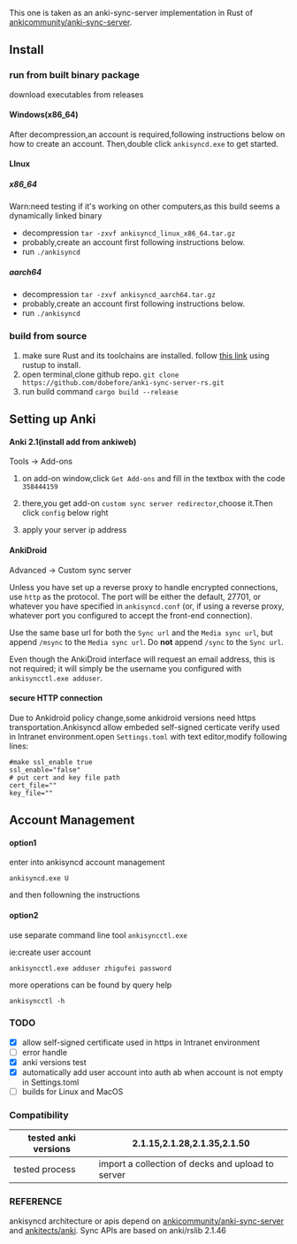 This one is taken as an anki-sync-server implementation in Rust
of  [ankicommunity/anki-sync-server](https://github.com/ankicommunity/anki-sync-server).
<br>

## Install 

### run from built binary package
download executables from releases
#### Windows(x86_64)
After decompression,an account is required,following instructions
below on how to create an account.
Then,double click `ankisyncd.exe` to get started.
#### LInux
##### x86_64
Warn:need testing if it's working on other computers,as this build
seems a dynamically linked binary
- decompression
`tar -zxvf ankisyncd_linux_x86_64.tar.gz`
- probably,create an account first following instructions
below.
- run
`./ankisyncd`
##### aarch64
- decompression
`tar -zxvf ankisyncd_aarch64.tar.gz`
- probably,create an account first following instructions
below.
- run
`./ankisyncd`
### build from source
1. make sure Rust and its toolchains are installed.
follow [this link](https://www.rust-lang.org/tools/install) using rustup to install.
2. open terminal,clone github repo.
`git clone https://github.com/dobefore/anki-sync-server-rs.git `
3. run build command
`cargo build --release`
## Setting up Anki

#### Anki 2.1(install add from ankiweb)
Tools -> Add-ons

1. on add-on window,click `Get Add-ons` and fill in the textbox with the code  `358444159`

2. there,you get add-on `custom sync server redirector`,choose it.Then click `config`  below right

3. apply your server ip address 

#### AnkiDroid

Advanced → Custom sync server

Unless you have set up a reverse proxy to handle encrypted connections, use `http` as the protocol. The port will be either the default, 27701, or whatever you have specified in `ankisyncd.conf` (or, if using a reverse proxy, whatever port you configured to accept the front-end connection).

Use the same base url for both the `Sync url` and the `Media sync url`, but append `/msync` to the `Media sync url`. Do **not** append `/sync` to the `Sync url`.

Even though the AnkiDroid interface will request an email address, this is not required; it will simply be the username you configured with `ankisyncctl.exe adduser`.
#### secure HTTP connection
Due to Ankidroid policy change,some ankidroid versions need
https transportation.Ankisyncd allow embeded self-signed certicate verify
used in Intranet environment.open `Settings.toml` with text
editor,modify following lines:
```
#make ssl_enable true
ssl_enable="false"
# put cert and key file path 
cert_file=""
key_file=""
```
## Account Management

#### option1

enter into ankisyncd account management

`ankisyncd.exe U`

and then followning the instructions

#### option2

use separate command line tool `ankisyncctl.exe` 

ie:create user account

`ankisyncctl.exe adduser zhigufei password`

more operations can be found by query help

`ankisyncctl -h`

### TODO

- [x] allow self-signed certificate used in https in Intranet environment
- [ ] error handle
- [x] anki versions test
- [x]  automatically add user account into auth ab when account
  is not empty in Settings.toml
- [ ]  builds for Linux and MacOS
### Compatibility
|tested anki versions|2.1.15,2.1.28,2.1.35,2.1.50|
|----|----|
|tested process| import a collection of decks and upload to server|

### REFERENCE
ankisyncd architecture or apis depend on [ankicommunity/anki-sync-server](https://github.com/ankicommunity/anki-sync-server) and
[ankitects/anki](https://github.com/ankitects/anki).
Sync APIs are based on anki/rslib 2.1.46